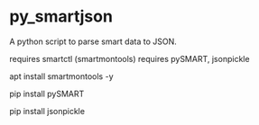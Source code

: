 # py_smartjson
A python script to parse smart data to JSON.  

requires smartctl (smartmontools)
requires pySMART, jsonpickle

apt install smartmontools -y

pip install pySMART

pip install jsonpickle
